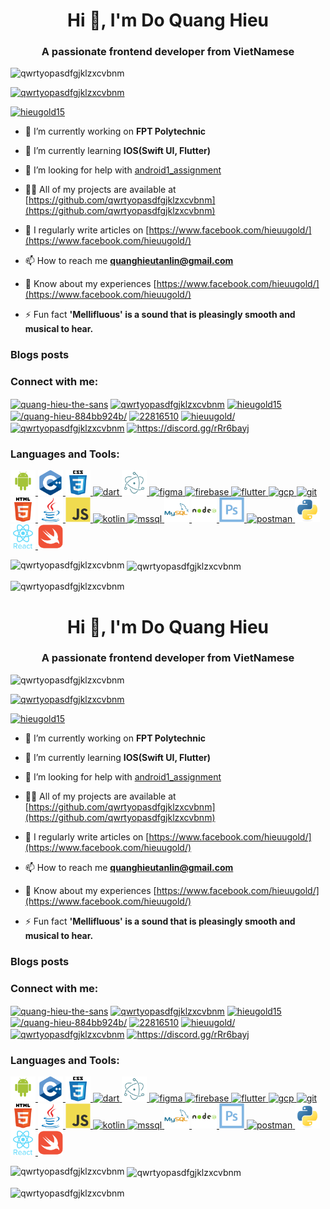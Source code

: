 <h1 align="center">Hi 👋, I'm Do Quang Hieu</h1>
<h3 align="center">A passionate frontend developer from VietNamese</h3>

<p align="left"> <img src="https://komarev.com/ghpvc/?username=qwrtyopasdfgjklzxcvbnm&label=Profile%20views&color=0e75b6&style=flat" alt="qwrtyopasdfgjklzxcvbnm" /> </p>

<p align="left"> <a href="https://github.com/ryo-ma/github-profile-trophy"><img src="https://github-profile-trophy.vercel.app/?username=qwrtyopasdfgjklzxcvbnm" alt="qwrtyopasdfgjklzxcvbnm" /></a> </p>

<p align="left"> <a href="https://twitter.com/hieugold15" target="blank"><img src="https://img.shields.io/twitter/follow/hieugold15?logo=twitter&style=for-the-badge" alt="hieugold15" /></a> </p>

- 🔭 I’m currently working on **FPT Polytechnic**

- 🌱 I’m currently learning **IOS(Swift UI, Flutter)**

- 🤝 I’m looking for help with [android1_assignment](https://github.com/qwrtyopasdfgjklzxcvbnm/android1_assignment)

- 👨‍💻 All of my projects are available at [https://github.com/qwrtyopasdfgjklzxcvbnm](https://github.com/qwrtyopasdfgjklzxcvbnm)

- 📝 I regularly write articles on [https://www.facebook.com/hieuugold/](https://www.facebook.com/hieuugold/)

- 📫 How to reach me **quanghieutanlin@gmail.com**

- 📄 Know about my experiences [https://www.facebook.com/hieuugold/](https://www.facebook.com/hieuugold/)

- ⚡ Fun fact **'Mellifluous' is a sound that is pleasingly smooth and musical to hear.**

### Blogs posts
<!-- BLOG-POST-LIST:START -->
<!-- BLOG-POST-LIST:END -->

<h3 align="left">Connect with me:</h3>
<p align="left">
<a href="https://codepen.io/quang-hieu-the-sans" target="blank"><img align="center" src="https://raw.githubusercontent.com/rahuldkjain/github-profile-readme-generator/master/src/images/icons/Social/codepen.svg" alt="quang-hieu-the-sans" height="30" width="40" /></a>
<a href="https://dev.to/qwrtyopasdfgjklzxcvbnm" target="blank"><img align="center" src="https://raw.githubusercontent.com/rahuldkjain/github-profile-readme-generator/master/src/images/icons/Social/devto.svg" alt="qwrtyopasdfgjklzxcvbnm" height="30" width="40" /></a>
<a href="https://twitter.com/hieugold15" target="blank"><img align="center" src="https://raw.githubusercontent.com/rahuldkjain/github-profile-readme-generator/master/src/images/icons/Social/twitter.svg" alt="hieugold15" height="30" width="40" /></a>
<a href="https://linkedin.com/in//quang-hieu-884bb924b/" target="blank"><img align="center" src="https://raw.githubusercontent.com/rahuldkjain/github-profile-readme-generator/master/src/images/icons/Social/linked-in-alt.svg" alt="/quang-hieu-884bb924b/" height="30" width="40" /></a>
<a href="https://stackoverflow.com/users/22816510" target="blank"><img align="center" src="https://raw.githubusercontent.com/rahuldkjain/github-profile-readme-generator/master/src/images/icons/Social/stack-overflow.svg" alt="22816510" height="30" width="40" /></a>
<a href="https://fb.com/hieuugold/" target="blank"><img align="center" src="https://raw.githubusercontent.com/rahuldkjain/github-profile-readme-generator/master/src/images/icons/Social/facebook.svg" alt="hieuugold/" height="30" width="40" /></a>
<a href="https://instagram.com/qwrtyopasdfgjklzxcvbnm" target="blank"><img align="center" src="https://raw.githubusercontent.com/rahuldkjain/github-profile-readme-generator/master/src/images/icons/Social/instagram.svg" alt="qwrtyopasdfgjklzxcvbnm" height="30" width="40" /></a>
<a href="https://discord.gg/https://discord.gg/rRr6bayj" target="blank"><img align="center" src="https://raw.githubusercontent.com/rahuldkjain/github-profile-readme-generator/master/src/images/icons/Social/discord.svg" alt="https://discord.gg/rRr6bayj" height="30" width="40" /></a>
</p>

<h3 align="left">Languages and Tools:</h3>
<p align="left"> <a href="https://developer.android.com" target="_blank" rel="noreferrer"> <img src="https://raw.githubusercontent.com/devicons/devicon/master/icons/android/android-original-wordmark.svg" alt="android" width="40" height="40"/> </a> <a href="https://www.w3schools.com/cpp/" target="_blank" rel="noreferrer"> <img src="https://raw.githubusercontent.com/devicons/devicon/master/icons/cplusplus/cplusplus-original.svg" alt="cplusplus" width="40" height="40"/> </a> <a href="https://www.w3schools.com/css/" target="_blank" rel="noreferrer"> <img src="https://raw.githubusercontent.com/devicons/devicon/master/icons/css3/css3-original-wordmark.svg" alt="css3" width="40" height="40"/> </a> <a href="https://dart.dev" target="_blank" rel="noreferrer"> <img src="https://www.vectorlogo.zone/logos/dartlang/dartlang-icon.svg" alt="dart" width="40" height="40"/> </a> <a href="https://www.electronjs.org" target="_blank" rel="noreferrer"> <img src="https://raw.githubusercontent.com/devicons/devicon/master/icons/electron/electron-original.svg" alt="electron" width="40" height="40"/> </a> <a href="https://www.figma.com/" target="_blank" rel="noreferrer"> <img src="https://www.vectorlogo.zone/logos/figma/figma-icon.svg" alt="figma" width="40" height="40"/> </a> <a href="https://firebase.google.com/" target="_blank" rel="noreferrer"> <img src="https://www.vectorlogo.zone/logos/firebase/firebase-icon.svg" alt="firebase" width="40" height="40"/> </a> <a href="https://flutter.dev" target="_blank" rel="noreferrer"> <img src="https://www.vectorlogo.zone/logos/flutterio/flutterio-icon.svg" alt="flutter" width="40" height="40"/> </a> <a href="https://cloud.google.com" target="_blank" rel="noreferrer"> <img src="https://www.vectorlogo.zone/logos/google_cloud/google_cloud-icon.svg" alt="gcp" width="40" height="40"/> </a> <a href="https://git-scm.com/" target="_blank" rel="noreferrer"> <img src="https://www.vectorlogo.zone/logos/git-scm/git-scm-icon.svg" alt="git" width="40" height="40"/> </a> <a href="https://www.w3.org/html/" target="_blank" rel="noreferrer"> <img src="https://raw.githubusercontent.com/devicons/devicon/master/icons/html5/html5-original-wordmark.svg" alt="html5" width="40" height="40"/> </a> <a href="https://www.java.com" target="_blank" rel="noreferrer"> <img src="https://raw.githubusercontent.com/devicons/devicon/master/icons/java/java-original.svg" alt="java" width="40" height="40"/> </a> <a href="https://developer.mozilla.org/en-US/docs/Web/JavaScript" target="_blank" rel="noreferrer"> <img src="https://raw.githubusercontent.com/devicons/devicon/master/icons/javascript/javascript-original.svg" alt="javascript" width="40" height="40"/> </a> <a href="https://kotlinlang.org" target="_blank" rel="noreferrer"> <img src="https://www.vectorlogo.zone/logos/kotlinlang/kotlinlang-icon.svg" alt="kotlin" width="40" height="40"/> </a> <a href="https://www.microsoft.com/en-us/sql-server" target="_blank" rel="noreferrer"> <img src="https://www.svgrepo.com/show/303229/microsoft-sql-server-logo.svg" alt="mssql" width="40" height="40"/> </a> <a href="https://www.mysql.com/" target="_blank" rel="noreferrer"> <img src="https://raw.githubusercontent.com/devicons/devicon/master/icons/mysql/mysql-original-wordmark.svg" alt="mysql" width="40" height="40"/> </a> <a href="https://nodejs.org" target="_blank" rel="noreferrer"> <img src="https://raw.githubusercontent.com/devicons/devicon/master/icons/nodejs/nodejs-original-wordmark.svg" alt="nodejs" width="40" height="40"/> </a> <a href="https://www.photoshop.com/en" target="_blank" rel="noreferrer"> <img src="https://raw.githubusercontent.com/devicons/devicon/master/icons/photoshop/photoshop-line.svg" alt="photoshop" width="40" height="40"/> </a> <a href="https://postman.com" target="_blank" rel="noreferrer"> <img src="https://www.vectorlogo.zone/logos/getpostman/getpostman-icon.svg" alt="postman" width="40" height="40"/> </a> <a href="https://www.python.org" target="_blank" rel="noreferrer"> <img src="https://raw.githubusercontent.com/devicons/devicon/master/icons/python/python-original.svg" alt="python" width="40" height="40"/> </a> <a href="https://reactjs.org/" target="_blank" rel="noreferrer"> <img src="https://raw.githubusercontent.com/devicons/devicon/master/icons/react/react-original-wordmark.svg" alt="react" width="40" height="40"/> </a> <a href="https://developer.apple.com/swift/" target="_blank" rel="noreferrer"> <img src="https://raw.githubusercontent.com/devicons/devicon/master/icons/swift/swift-original.svg" alt="swift" width="40" height="40"/> </a> </p>

<p><img align="left" src="https://github-readme-stats.vercel.app/api/top-langs?username=qwrtyopasdfgjklzxcvbnm&show_icons=true&locale=en&layout=compact" alt="qwrtyopasdfgjklzxcvbnm" /></p>

<p>&nbsp;<img align="center" src="https://github-readme-stats.vercel.app/api?username=qwrtyopasdfgjklzxcvbnm&show_icons=true&locale=en" alt="qwrtyopasdfgjklzxcvbnm" /></p>

<p><img align="center" src="https://github-readme-streak-stats.herokuapp.com/?user=qwrtyopasdfgjklzxcvbnm&" alt="qwrtyopasdfgjklzxcvbnm" /></p>

<h1 align="center">Hi 👋, I'm Do Quang Hieu</h1>
<h3 align="center">A passionate frontend developer from VietNamese</h3>

<p align="left"> <img src="https://komarev.com/ghpvc/?username=qwrtyopasdfgjklzxcvbnm&label=Profile%20views&color=0e75b6&style=flat" alt="qwrtyopasdfgjklzxcvbnm" /> </p>

<p align="left"> <a href="https://github.com/ryo-ma/github-profile-trophy"><img src="https://github-profile-trophy.vercel.app/?username=qwrtyopasdfgjklzxcvbnm" alt="qwrtyopasdfgjklzxcvbnm" /></a> </p>

<p align="left"> <a href="https://twitter.com/hieugold15" target="blank"><img src="https://img.shields.io/twitter/follow/hieugold15?logo=twitter&style=for-the-badge" alt="hieugold15" /></a> </p>

- 🔭 I’m currently working on **FPT Polytechnic**

- 🌱 I’m currently learning **IOS(Swift UI, Flutter)**

- 🤝 I’m looking for help with [android1_assignment](https://github.com/qwrtyopasdfgjklzxcvbnm/android1_assignment)

- 👨‍💻 All of my projects are available at [https://github.com/qwrtyopasdfgjklzxcvbnm](https://github.com/qwrtyopasdfgjklzxcvbnm)

- 📝 I regularly write articles on [https://www.facebook.com/hieuugold/](https://www.facebook.com/hieuugold/)

- 📫 How to reach me **quanghieutanlin@gmail.com**

- 📄 Know about my experiences [https://www.facebook.com/hieuugold/](https://www.facebook.com/hieuugold/)

- ⚡ Fun fact **'Mellifluous' is a sound that is pleasingly smooth and musical to hear.**

### Blogs posts
<!-- BLOG-POST-LIST:START -->
<!-- BLOG-POST-LIST:END -->

<h3 align="left">Connect with me:</h3>
<p align="left">
<a href="https://codepen.io/quang-hieu-the-sans" target="blank"><img align="center" src="https://raw.githubusercontent.com/rahuldkjain/github-profile-readme-generator/master/src/images/icons/Social/codepen.svg" alt="quang-hieu-the-sans" height="30" width="40" /></a>
<a href="https://dev.to/qwrtyopasdfgjklzxcvbnm" target="blank"><img align="center" src="https://raw.githubusercontent.com/rahuldkjain/github-profile-readme-generator/master/src/images/icons/Social/devto.svg" alt="qwrtyopasdfgjklzxcvbnm" height="30" width="40" /></a>
<a href="https://twitter.com/hieugold15" target="blank"><img align="center" src="https://raw.githubusercontent.com/rahuldkjain/github-profile-readme-generator/master/src/images/icons/Social/twitter.svg" alt="hieugold15" height="30" width="40" /></a>
<a href="https://linkedin.com/in//quang-hieu-884bb924b/" target="blank"><img align="center" src="https://raw.githubusercontent.com/rahuldkjain/github-profile-readme-generator/master/src/images/icons/Social/linked-in-alt.svg" alt="/quang-hieu-884bb924b/" height="30" width="40" /></a>
<a href="https://stackoverflow.com/users/22816510" target="blank"><img align="center" src="https://raw.githubusercontent.com/rahuldkjain/github-profile-readme-generator/master/src/images/icons/Social/stack-overflow.svg" alt="22816510" height="30" width="40" /></a>
<a href="https://fb.com/hieuugold/" target="blank"><img align="center" src="https://raw.githubusercontent.com/rahuldkjain/github-profile-readme-generator/master/src/images/icons/Social/facebook.svg" alt="hieuugold/" height="30" width="40" /></a>
<a href="https://instagram.com/qwrtyopasdfgjklzxcvbnm" target="blank"><img align="center" src="https://raw.githubusercontent.com/rahuldkjain/github-profile-readme-generator/master/src/images/icons/Social/instagram.svg" alt="qwrtyopasdfgjklzxcvbnm" height="30" width="40" /></a>
<a href="https://discord.gg/https://discord.gg/rRr6bayj" target="blank"><img align="center" src="https://raw.githubusercontent.com/rahuldkjain/github-profile-readme-generator/master/src/images/icons/Social/discord.svg" alt="https://discord.gg/rRr6bayj" height="30" width="40" /></a>
</p>

<h3 align="left">Languages and Tools:</h3>
<p align="left"> <a href="https://developer.android.com" target="_blank" rel="noreferrer"> <img src="https://raw.githubusercontent.com/devicons/devicon/master/icons/android/android-original-wordmark.svg" alt="android" width="40" height="40"/> </a> <a href="https://www.w3schools.com/cpp/" target="_blank" rel="noreferrer"> <img src="https://raw.githubusercontent.com/devicons/devicon/master/icons/cplusplus/cplusplus-original.svg" alt="cplusplus" width="40" height="40"/> </a> <a href="https://www.w3schools.com/css/" target="_blank" rel="noreferrer"> <img src="https://raw.githubusercontent.com/devicons/devicon/master/icons/css3/css3-original-wordmark.svg" alt="css3" width="40" height="40"/> </a> <a href="https://dart.dev" target="_blank" rel="noreferrer"> <img src="https://www.vectorlogo.zone/logos/dartlang/dartlang-icon.svg" alt="dart" width="40" height="40"/> </a> <a href="https://www.electronjs.org" target="_blank" rel="noreferrer"> <img src="https://raw.githubusercontent.com/devicons/devicon/master/icons/electron/electron-original.svg" alt="electron" width="40" height="40"/> </a> <a href="https://www.figma.com/" target="_blank" rel="noreferrer"> <img src="https://www.vectorlogo.zone/logos/figma/figma-icon.svg" alt="figma" width="40" height="40"/> </a> <a href="https://firebase.google.com/" target="_blank" rel="noreferrer"> <img src="https://www.vectorlogo.zone/logos/firebase/firebase-icon.svg" alt="firebase" width="40" height="40"/> </a> <a href="https://flutter.dev" target="_blank" rel="noreferrer"> <img src="https://www.vectorlogo.zone/logos/flutterio/flutterio-icon.svg" alt="flutter" width="40" height="40"/> </a> <a href="https://cloud.google.com" target="_blank" rel="noreferrer"> <img src="https://www.vectorlogo.zone/logos/google_cloud/google_cloud-icon.svg" alt="gcp" width="40" height="40"/> </a> <a href="https://git-scm.com/" target="_blank" rel="noreferrer"> <img src="https://www.vectorlogo.zone/logos/git-scm/git-scm-icon.svg" alt="git" width="40" height="40"/> </a> <a href="https://www.w3.org/html/" target="_blank" rel="noreferrer"> <img src="https://raw.githubusercontent.com/devicons/devicon/master/icons/html5/html5-original-wordmark.svg" alt="html5" width="40" height="40"/> </a> <a href="https://www.java.com" target="_blank" rel="noreferrer"> <img src="https://raw.githubusercontent.com/devicons/devicon/master/icons/java/java-original.svg" alt="java" width="40" height="40"/> </a> <a href="https://developer.mozilla.org/en-US/docs/Web/JavaScript" target="_blank" rel="noreferrer"> <img src="https://raw.githubusercontent.com/devicons/devicon/master/icons/javascript/javascript-original.svg" alt="javascript" width="40" height="40"/> </a> <a href="https://kotlinlang.org" target="_blank" rel="noreferrer"> <img src="https://www.vectorlogo.zone/logos/kotlinlang/kotlinlang-icon.svg" alt="kotlin" width="40" height="40"/> </a> <a href="https://www.microsoft.com/en-us/sql-server" target="_blank" rel="noreferrer"> <img src="https://www.svgrepo.com/show/303229/microsoft-sql-server-logo.svg" alt="mssql" width="40" height="40"/> </a> <a href="https://www.mysql.com/" target="_blank" rel="noreferrer"> <img src="https://raw.githubusercontent.com/devicons/devicon/master/icons/mysql/mysql-original-wordmark.svg" alt="mysql" width="40" height="40"/> </a> <a href="https://nodejs.org" target="_blank" rel="noreferrer"> <img src="https://raw.githubusercontent.com/devicons/devicon/master/icons/nodejs/nodejs-original-wordmark.svg" alt="nodejs" width="40" height="40"/> </a> <a href="https://www.photoshop.com/en" target="_blank" rel="noreferrer"> <img src="https://raw.githubusercontent.com/devicons/devicon/master/icons/photoshop/photoshop-line.svg" alt="photoshop" width="40" height="40"/> </a> <a href="https://postman.com" target="_blank" rel="noreferrer"> <img src="https://www.vectorlogo.zone/logos/getpostman/getpostman-icon.svg" alt="postman" width="40" height="40"/> </a> <a href="https://www.python.org" target="_blank" rel="noreferrer"> <img src="https://raw.githubusercontent.com/devicons/devicon/master/icons/python/python-original.svg" alt="python" width="40" height="40"/> </a> <a href="https://reactjs.org/" target="_blank" rel="noreferrer"> <img src="https://raw.githubusercontent.com/devicons/devicon/master/icons/react/react-original-wordmark.svg" alt="react" width="40" height="40"/> </a> <a href="https://developer.apple.com/swift/" target="_blank" rel="noreferrer"> <img src="https://raw.githubusercontent.com/devicons/devicon/master/icons/swift/swift-original.svg" alt="swift" width="40" height="40"/> </a> </p>

<p><img align="left" src="https://github-readme-stats.vercel.app/api/top-langs?username=qwrtyopasdfgjklzxcvbnm&show_icons=true&locale=en&layout=compact" alt="qwrtyopasdfgjklzxcvbnm" /></p>

<p>&nbsp;<img align="center" src="https://github-readme-stats.vercel.app/api?username=qwrtyopasdfgjklzxcvbnm&show_icons=true&locale=en" alt="qwrtyopasdfgjklzxcvbnm" /></p>

<p><img align="center" src="https://github-readme-streak-stats.herokuapp.com/?user=qwrtyopasdfgjklzxcvbnm&" alt="qwrtyopasdfgjklzxcvbnm" /></p>

